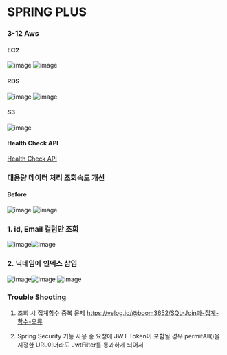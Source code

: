 # SPRING PLUS
### 3-12 Aws

#### EC2
![image](https://github.com/user-attachments/assets/17e552ab-c282-4733-998d-f89efcb8b5db)
![image](https://github.com/user-attachments/assets/dc939941-89d7-4e90-9c56-c5566efb1f47)



#### RDS
![image](https://github.com/user-attachments/assets/314b8020-94b4-4c37-9813-befd86eb93de)
![image](https://github.com/user-attachments/assets/423ae3d8-30fd-4a4d-b751-7e6ed73548f5)


#### S3
![image](https://github.com/user-attachments/assets/420079d4-ab7b-48e8-8215-c51f47655514)

#### Health Check API
<a href="http://13.124.125.99:8080/health" target="_blank"> Health Check API </a>



### 대용량 데이터 처리 조회속도 개선

#### Before
![image](https://github.com/user-attachments/assets/b6e60338-38a6-45c2-b65b-74195150e4be)
![image](https://github.com/user-attachments/assets/856f0a5d-b192-41c3-8e63-c84b0e1217b3)

### 1. id, Email 컬럼만 조회
![image](https://github.com/user-attachments/assets/1860ff57-0afc-436e-965f-ba55d60e9237)![image](https://github.com/user-attachments/assets/b6cc00b1-1045-436c-84c3-d2b63e84719c)

### 2. 닉네임에 인덱스 삽입
![image](https://github.com/user-attachments/assets/de4b35d3-c0a0-4bb5-8d6b-c920f8c33d82)![image](https://github.com/user-attachments/assets/4300654b-b94b-4f60-8fb7-1c7f5feb4051)
![image](https://github.com/user-attachments/assets/6032f08a-1186-4cf3-9676-ba88f81b7623)


### Trouble Shooting
1. 조회 시 집계함수 중복 문제 https://velog.io/@boom3652/SQL-Join과-집계-함수-오류

2. Spring Security 기능 사용 중 요청에 JWT Token이 포함될 경우 permitAll()을 지정한 URL이더라도 JwtFilter를 통과하게 되어서 
